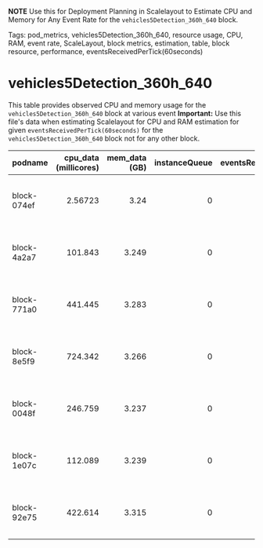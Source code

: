 **NOTE** Use this for Deployment Planning in Scalelayout to Estimate CPU and Memory for Any Event Rate for the `vehicles5Detection_360h_640` block.

Tags: pod_metrics, vehicles5Detection_360h_640, resource usage, CPU, RAM, event rate, ScaleLayout, block metrics, estimation, table, block resource, performance, eventsReceivedPerTick(60seconds)

# vehicles5Detection_360h_640

This table provides observed CPU and memory usage for the `vehicles5Detection_360h_640` block at various event 
**Important:**  Use this file's data when estimating Scalelayout for CPU and RAM estimation for given `eventsReceivedPerTick(60seconds)` for the `vehicles5Detection_360h_640` block not for any other block.

| podname     |   cpu_data (millicores) |   mem_data (GB) |   instanceQueue |   eventsReceivedPerTick(60seconds) | updateTime          | Block Usage Statement |
|:------------|------------------------:|----------------:|----------------:|-----------------------------------:|:--------------------|:---------------------|
| block-074ef |                 2.56723 |           3.24  |               0 |                                  0 | 2025-06-24 06:36:07 | This block consumed 2.56723 millicores with CPU RAM of 3.24GB with eventsReceivedPerTick(60seconds) is 0 |
| block-4a2a7 |               101.843   |           3.249 |               0 |                                421 | 2025-06-24 06:35:47 | This block consumed 101.843 millicores with CPU RAM of 3.249GB with eventsReceivedPerTick(60seconds) is 421 |
| block-771a0 |               441.445   |           3.283 |               0 |                               1622 | 2025-06-24 06:36:03 | This block consumed 441.445 millicores with CPU RAM of 3.283GB with eventsReceivedPerTick(60seconds) is 1622 |
| block-8e5f9 |               724.342   |           3.266 |               0 |                               2188 | 2025-06-24 06:36:07 | This block consumed 724.342 millicores with CPU RAM of 3.266GB with eventsReceivedPerTick(60seconds) is 2188 |
| block-0048f |               246.759   |           3.237 |               0 |                                685 | 2025-06-24 06:36:05 | This block consumed 246.759 millicores with CPU RAM of 3.237GB with eventsReceivedPerTick(60seconds) is 685 |
| block-1e07c |               112.089   |           3.239 |               0 |                                431 | 2025-06-24 06:35:40 | This block consumed 112.089 millicores with CPU RAM of 3.239GB with eventsReceivedPerTick(60seconds) is 431 |
| block-92e75 |               422.614   |           3.315 |               0 |                               1434 | 2025-06-24 06:36:09 | This block consumed 422.614 millicores with CPU RAM of 3.315GB with eventsReceivedPerTick(60seconds) is 1434 |


